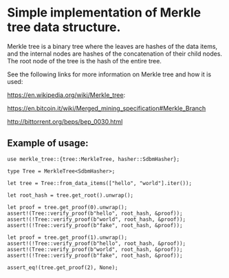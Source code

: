 # Simple implementation of Merkle tree data structure.

Merkle tree is a binary tree where the leaves are hashes of the data items, and the internal nodes are
hashes of the concatenation of their child nodes. The root node of the tree is the hash of the entire
tree.

See the following links for more information on Merkle tree and how it is used:

https://en.wikipedia.org/wiki/Merkle_tree:

https://en.bitcoin.it/wiki/Merged_mining_specification#Merkle_Branch

http://bittorrent.org/beps/bep_0030.html

## Example of usage:

```
use merkle_tree::{tree::MerkleTree, hasher::SdbmHasher};

type Tree = MerkleTree<SdbmHasher>;

let tree = Tree::from_data_items(["hello", "world"].iter());

let root_hash = tree.get_root().unwrap();

let proof = tree.get_proof(0).unwrap();
assert!(Tree::verify_proof(b"hello", root_hash, &proof));
assert!(!Tree::verify_proof(b"world", root_hash, &proof));
assert!(!Tree::verify_proof(b"fake", root_hash, &proof));

let proof = tree.get_proof(1).unwrap();
assert!(!Tree::verify_proof(b"hello", root_hash, &proof));
assert!(Tree::verify_proof(b"world", root_hash, &proof));
assert!(!Tree::verify_proof(b"fake", root_hash, &proof));

assert_eq!(tree.get_proof(2), None);
```
